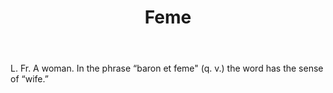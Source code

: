 ---
title: Feme
letter: F
permalink: "/definitions/bld-feme.html"
body: L. Fr. A woman. In the phrase “baron et feme" (q. v.) the word has the sense
  of “wife.”
published_at: '2018-07-07'
source: Black's Law Dictionary 2nd Ed (1910)
layout: post
---
